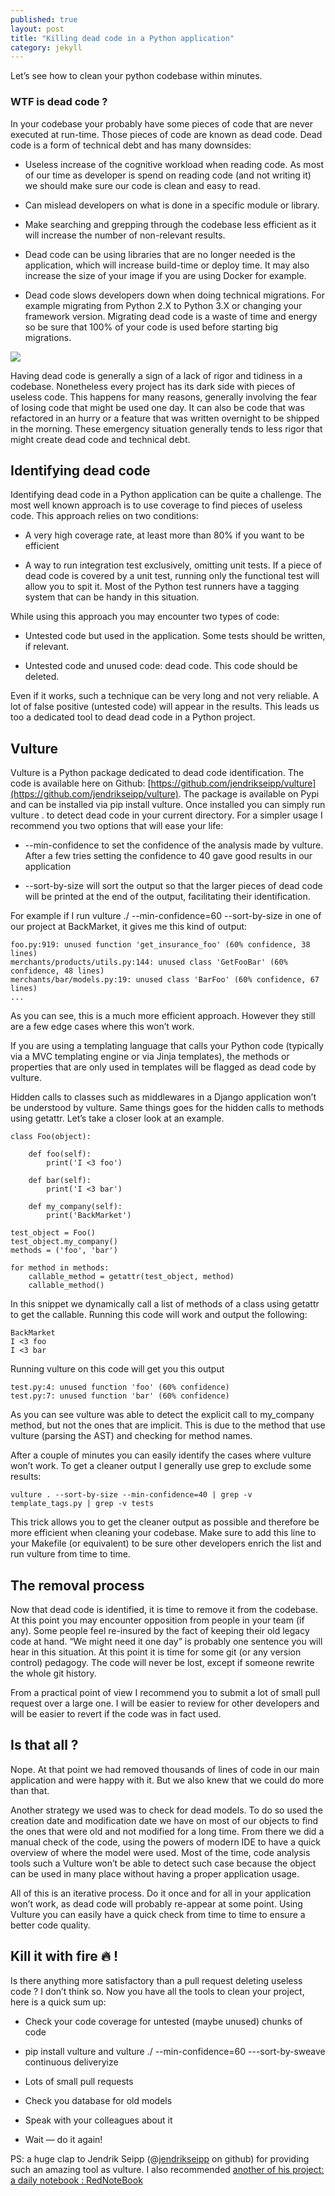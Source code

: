 ```yaml
---
published: true
layout: post
title: "Killing dead code in a Python application"
category: jekyll
---
```


Let’s see how to clean your python codebase within minutes.

### WTF is dead code ?

In your codebase your probably have some pieces of code that are never executed at run-time. Those pieces of code are known as dead code. Dead code is a form of technical debt and has many downsides:

* Useless increase of the cognitive workload when reading code. As most of our time as developer is spend on reading code (and not writing it) we should make sure our code is clean and easy to read.

* Can mislead developers on what is done in a specific module or library.

* Make searching and grepping through the codebase less efficient as it will increase the number of non-relevant results.

* Dead code can be using libraries that are no longer needed is the application, which will increase build-time or deploy time. It may also increase the size of your image if you are using Docker for example.

* Dead code slows developers down when doing technical migrations. For example migrating from Python 2.X to Python 3.X or changing your framework version. Migrating dead code is a waste of time and energy so be sure that 100% of your code is used before starting big migrations.

![](https://cdn-images-1.medium.com/max/2000/1*DfFfJjC77-DhWNbsokGMtQ.png)

Having dead code is generally a sign of a lack of rigor and tidiness in a codebase. Nonetheless every project has its dark side with pieces of useless code. This happens for many reasons, generally involving the fear of losing code that might be used one day. It can also be code that was refactored in an hurry or a feature that was written overnight to be shipped in the morning. These emergency situation generally tends to less rigor that might create dead code and technical debt.

## Identifying dead code

Identifying dead code in a Python application can be quite a challenge. The most well known approach is to use coverage to find pieces of useless code. This approach relies on two conditions:

* A very high coverage rate, at least more than 80% if you want to be efficient

* A way to run integration test exclusively, omitting unit tests. If a piece of dead code is covered by a unit test, running only the functional test will allow you to spit it. Most of the Python test runners have a tagging system that can be handy in this situation.

While using this approach you may encounter two types of code:

* Untested code but used in the application. Some tests should be written, if relevant.

* Untested code and unused code: dead code. This code should be deleted.

Even if it works, such a technique can be very long and not very reliable. A lot of false positive (untested code) will appear in the results. This leads us too a dedicated tool to dead dead code in a Python project.

## Vulture

Vulture is a Python package dedicated to dead code identification. The code is available here on Github: [https://github.com/jendrikseipp/vulture](https://github.com/jendrikseipp/vulture). The package is available on Pypi and can be installed via pip install vulture. Once installed you can simply run vulture . to detect dead code in your current directory. For a simpler usage I recommend you two options that will ease your life:

* --min-confidence to set the confidence of the analysis made by vulture. After a few tries setting the confidence to 40 gave good results in our application

* --sort-by-size will sort the output so that the larger pieces of dead code will be printed at the end of the output, facilitating their identification.

For example if I run vulture ./ --min-confidence=60 --sort-by-size in one of our project at BackMarket, it gives me this kind of output:

    foo.py:919: unused function 'get_insurance_foo' (60% confidence, 38 lines)
    merchants/products/utils.py:144: unused class 'GetFooBar' (60% confidence, 48 lines)
    merchants/bar/models.py:19: unused class 'BarFoo' (60% confidence, 67 lines)
    ...

As you can see, this is a much more efficient approach. However they still are a few edge cases where this won’t work. 

If you are using a templating language that calls your Python code (typically via a MVC templating engine or via Jinja templates), the methods or properties that are only used in templates will be flagged as dead code by vulture.

Hidden calls to classes such as middlewares in a Django application won’t be understood by vulture. Same things goes for the hidden calls to methods using getattr. Let’s take a closer look at an example. 

    class Foo(object):

        def foo(self):
            print('I <3 foo')

        def bar(self):
            print('I <3 bar')

        def my_company(self):
            print('BackMarket')

    test_object = Foo()
    test_object.my_company()
    methods = ('foo', 'bar')

    for method in methods:
        callable_method = getattr(test_object, method)
        callable_method()

In this snippet we dynamically call a list of methods of a class using getattr to get the callable. Running this code will work and output the following: 

    BackMarket
    I <3 foo
    I <3 bar

Running vulture on this code will get you this output

    test.py:4: unused function 'foo' (60% confidence)
    test.py:7: unused function 'bar' (60% confidence)

As you can see vulture was able to detect the explicit call to my_company method, but not the ones that are implicit. This is due to the method that use vulture (parsing the AST) and checking for method names.

After a couple of minutes you can easily identify the cases where vulture won’t work. To get a cleaner output I generally use grep to exclude some results:

    vulture . --sort-by-size --min-confidence=40 | grep -v template_tags.py | grep -v tests

This trick allows you to get the cleaner output as possible and therefore be more efficient when cleaning your codebase. Make sure to add this line to your Makefile (or equivalent) to be sure other developers enrich the list and run vulture from time to time.

## The removal process

Now that dead code is identified, it is time to remove it from the codebase. At this point you may encounter opposition from people in your team (if any). Some people feel re-insured by the fact of keeping their old legacy code at hand. “We might need it one day” is probably one sentence you will hear in this situation. At this point it is time for some git (or any version control) pedagogy. The code will never be lost, except if someone rewrite the whole git history.

From a practical point of view I recommend you to submit a lot of small pull request over a large one. I will be easier to review for other developers and will be easier to revert if the code was in fact used.

## Is that all ?

Nope. At that point we had removed thousands of lines of code in our main application and were happy with it. But we also knew that we could do more than that.

Another strategy we used was to check for dead models. To do so used the creation date and modification date we have on most of our objects to find the ones that were old and not modified for a long time. From there we did a manual check of the code, using the powers of modern IDE to have a quick overview of where the model were used. Most of the time, code analysis tools such a Vulture won’t be able to detect such case because the object can be used in many place without having a proper application usage.

All of this is an iterative process. Do it once and for all in your application won’t work, as dead code will probably re-appear at some point. Using Vulture you can easily have a quick check from time to time to ensure a better code quality. 

## Kill it with fire 🔥 !

Is there anything more satisfactory than a pull request deleting useless code ? I don’t think so. Now you have all the tools to clean your project, here is a quick sum up:

* Check your code coverage for untested (maybe unused) chunks of code

* pip install vulture and vulture ./ --min-confidence=60 ---sort-by-sweave continuous deliveryize

* Lots of small pull requests

* Check you database for old models

* Speak with your colleagues about it

* Wait — do it again!

PS: a huge clap to Jendrik Seipp (@[jendrikseipp](https://github.com/jendrikseipp/rednotebook) on github) for providing such an amazing tool as vulture. I also recommended [another of his project: a daily notebook : RedNoteBook](https://github.com/jendrikseipp/rednotebook)





